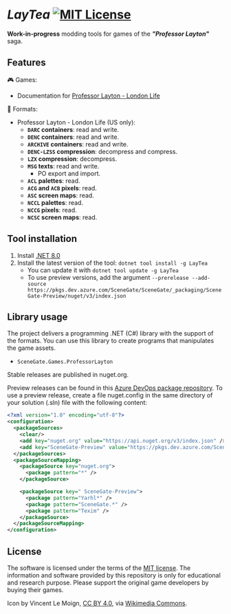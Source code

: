 # _LayTea_ [![MIT License](https://img.shields.io/badge/license-MIT-blue.svg?style=flat)](https://choosealicense.com/licenses/mit/)

**Work-in-progress** modding tools for games of the **_"Professor Layton"_**
saga.

## Features

🎮 Games:

- Documentation for
  [Professor Layton - London Life](https://www.pleonex.dev/LayTea/guides/games/london_life/summary.html)

📃 Formats:

- Professor Layton - London Life (US only):
  - **`DARC` containers**: read and write.
  - **`DENC` containers**: read and write.
  - **`ARCHIVE` containers**: read and write.
  - **`DENC-LZSS` compression**: decompress and compress.
  - **`LZX` compression**: decompress.
  - **`MSG` texts**: read and write.
    - PO export and import.
  - **`ACL` palettes**: read.
  - **`ACG` and `ACB` pixels**: read.
  - **`ASC` screen maps**: read.
  - **`NCCL` palettes**: read.
  - **`NCCG` pixels**: read.
  - **`NCSC` screen maps**: read.

## Tool installation

1. Install [.NET 8.0](https://dotnet.microsoft.com/en-us/download)
2. Install the latest version of the tool: `dotnet tool install -g LayTea`
   - You can update it with `dotnet tool update -g LayTea`
   - To use preview versions, add the argument
     `--prerelease --add-source https://pkgs.dev.azure.com/SceneGate/SceneGate/_packaging/SceneGate-Preview/nuget/v3/index.json`

## Library usage

The project delivers a programming .NET (C#) library with the support of the
formats. You can use this library to create programs that manipulates the game
assets.

- `SceneGate.Games.ProfessorLayton`

Stable releases are published in nuget.org.

Preview releases can be found in this
[Azure DevOps package repository](https://dev.azure.com/SceneGate/SceneGate/_packaging?_a=feed&feed=SceneGate-Preview).
To use a preview release, create a file nuget.config in the same directory of
your solution (.sln) file with the following content:

```xml
<?xml version="1.0" encoding="utf-8"?>
<configuration>
  <packageSources>
    <clear/>
    <add key="nuget.org" value="https://api.nuget.org/v3/index.json" />
    <add key="SceneGate-Preview" value="https://pkgs.dev.azure.com/SceneGate/SceneGate/_packaging/SceneGate-Preview/nuget/v3/index.json" />
  </packageSources>
  <packageSourceMapping>
    <packageSource key="nuget.org">
      <package pattern="*" />
    </packageSource>

    <packageSource key=" SceneGate-Preview">
      <package pattern="Yarhl*" />
      <package pattern="SceneGate.*" />
      <package pattern="Texim" />
    </packageSource>
  </packageSourceMapping>
</configuration>
```

## License

The software is licensed under the terms of the
[MIT license](https://choosealicense.com/licenses/mit/). The information and
software provided by this repository is only for educational and research
purpose. Please support the original game developers by buying their games.

Icon by Vincent Le Moign,
[CC BY 4.0](https://creativecommons.org/licenses/by/4.0), via
[Wikimedia Commons](https://commons.wikimedia.org/wiki/File:568-teacup-without-handle.svg).
